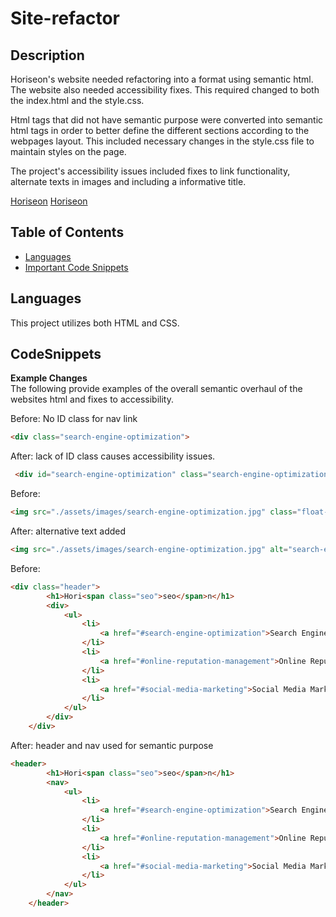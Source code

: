 # Site-refactor

## Description 

Horiseon's website needed refactoring into a format using semantic html. The website also needed accessibility fixes. This required changed to both the index.html and the style.css.

Html tags that did not have semantic purpose were converted into semantic html tags in order to better define the different sections according to the webpages layout. This included necessary changes in the style.css file to maintain styles on the page. 

The project's accessibility issues included fixes to link functionality, alternate texts in images and including a informative title.

[Horiseon](https://sambalogna.github.io/site-refactor/)
[Horiseon](./assets/images/horiseon.PNG)

## Table of Contents

* [Languages](#Languages)
* [Important Code Snippets](#CodeSnippets)


## Languages
This project utilizes both HTML and CSS. 

## CodeSnippets

**Example Changes** \
The following provide examples of the overall semantic overhaul of the websites html and fixes to accessibility.

Before: No ID class for nav link
```html
<div class="search-engine-optimization">
```
After: lack of ID class causes accessibility issues.
```html
 <div id="search-engine-optimization" class="search-engine-optimization">
```

Before:
```html
<img src="./assets/images/search-engine-optimization.jpg" class="float-left" />
```
After: alternative text added
```html
<img src="./assets/images/search-engine-optimization.jpg" alt="search-engine-optimization" class="float-left" />
```

Before:
```html
<div class="header">
        <h1>Hori<span class="seo">seo</span>n</h1>
        <div>
            <ul>
                <li>
                    <a href="#search-engine-optimization">Search Engine Optimization</a>
                </li>
                <li>
                    <a href="#online-reputation-management">Online Reputation Management</a>
                </li>
                <li>
                    <a href="#social-media-marketing">Social Media Marketing</a>
                </li>
            </ul>
        </div>
    </div>
```
After: header and nav used for semantic purpose
```html
<header>
        <h1>Hori<span class="seo">seo</span>n</h1>
        <nav>
            <ul>
                <li>
                    <a href="#search-engine-optimization">Search Engine Optimization</a>
                </li>
                <li>
                    <a href="#online-reputation-management">Online Reputation Management</a>
                </li>
                <li>
                    <a href="#social-media-marketing">Social Media Marketing</a>
                </li>
            </ul>
        </nav>
    </header>
```